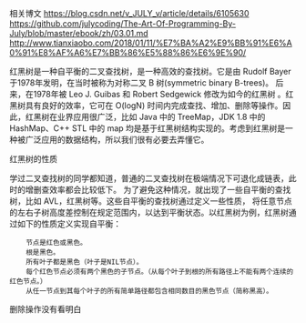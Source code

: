 
相关博文
https://blog.csdn.net/v_JULY_v/article/details/6105630
https://github.com/julycoding/The-Art-Of-Programming-By-July/blob/master/ebook/zh/03.01.md
http://www.tianxiaobo.com/2018/01/11/%E7%BA%A2%E9%BB%91%E6%A0%91%E8%AF%A6%E7%BB%86%E5%88%86%E6%9E%90/



红黑树是一种自平衡的二叉查找树，是一种高效的查找树。它是由 Rudolf Bayer 于1978年发明，在当时被称为对称二叉 B 树(symmetric binary B-trees)。
后来，在1978年被 Leo J. Guibas 和 Robert Sedgewick 修改为如今的红黑树
。红黑树具有良好的效率，它可在 O(logN) 时间内完成查找、增加、删除等操作。因此，红黑树在业界应用很广泛，比如 Java 中的 TreeMap，JDK 1.8 中的 HashMap、C++ STL 中的 map 均是基于红黑树结构实现的。考虑到红黑树是一种被广泛应用的数据结构，所以我们很有必要去弄懂它。


红黑树的性质

学过二叉查找树的同学都知道，普通的二叉查找树在极端情况下可退化成链表，此时的增删查效率都会比较低下。
为了避免这种情况，就出现了一些自平衡的查找树，比如 AVL，红黑树等。这些自平衡的查找树通过定义一些性质，
将任意节点的左右子树高度差控制在规定范围内，以达到平衡状态。以红黑树为例，红黑树通过如下的性质定义实现自平衡：

        节点是红色或黑色。
        根是黑色。
        所有叶子都是黑色（叶子是NIL节点）。
        每个红色节点必须有两个黑色的子节点。（从每个叶子到根的所有路径上不能有两个连续的红色节点。）
        从任一节点到其每个叶子的所有简单路径都包含相同数目的黑色节点（简称黑高）。

删除操作没有看明白
